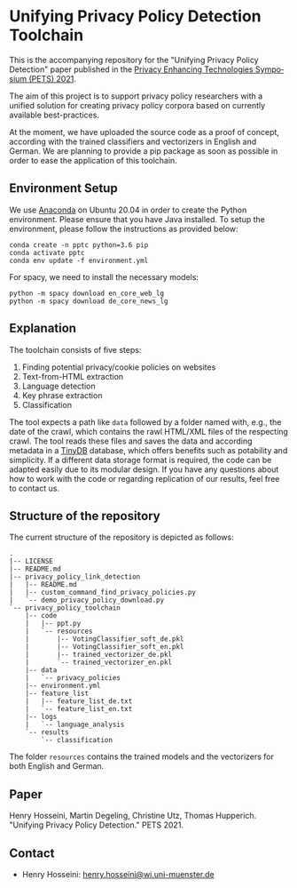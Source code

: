 # Unifying Privacy Policy Detection Toolchain

This is the accompanying repository for the "Unifying Privacy Policy Detection" paper published in the [Pri­va­cy En­han­cing Tech­no­lo­gies Sym­po­si­um (PETS) 2021](https://petsymposium.org/2021/paperlist.php).

The aim of this project is to support privacy policy researchers with a unified solution for creating privacy policy corpora based on currently available best-practices. 

At the moment, we have uploaded the source code as a proof of concept, according with the trained classifiers and vectorizers in English and German. We are planning to provide a pip package as soon as possible in order to ease the application of this toolchain. 

## Environment Setup

We use [Anaconda](https://docs.anaconda.com/anaconda/install/linux/) on Ubuntu 20.04 in order to create the Python environment. Please ensure that you have Java installed. To setup the environment, please follow the instructions as provided below:

```
conda create -n pptc python=3.6 pip
conda activate pptc
conda env update -f environment.yml

```

For spacy, we need to install the necessary models:

```
python -m spacy download en_core_web_lg
python -m spacy download de_core_news_lg
```

## Explanation
The toolchain consists of five steps:
1. Finding potential privacy/cookie policies on websites
2. Text-from-HTML extraction
3. Language detection
4. Key phrase extraction
5. Classification


The tool expects a path like `data` followed by a folder named with, e.g., the date of the crawl, which contains the rawl HTML/XML files of the respecting crawl. The tool reads these files and saves the data and according metadata in a [TinyDB](https://tinydb.readthedocs.io/en/latest/) database, which offers benefits such as potability and simplicity. If a different data storage format is required, the code can be adapted easily due to its modular design. If you have any questions about how to work with the code or regarding replication of our results, feel free to contact us.

## Structure of the repository
The current structure of the repository is depicted as follows:

```
.
|-- LICENSE
|-- README.md
|-- privacy_policy_link_detection
|   |-- README.md
|   |-- custom_command_find_privacy_policies.py
|   `-- demo_privacy_policy_download.py
`-- privacy_policy_toolchain
    |-- code
    |   |-- ppt.py
    |   `-- resources
    |       |-- VotingClassifier_soft_de.pkl
    |       |-- VotingClassifier_soft_en.pkl
    |       |-- trained_vectorizer_de.pkl
    |       `-- trained_vectorizer_en.pkl
    |-- data
    |   `-- privacy_policies
    |-- environment.yml
    |-- feature_list
    |   |-- feature_list_de.txt
    |   `-- feature_list_en.txt
    |-- logs
    |   `-- language_analysis
    `-- results
        `-- classification
```

The folder `resources` contains the trained models and the vectorizers for both English and German.

## Paper
Henry Hosseini, Martin Degeling, Christine Utz, Thomas Hupperich. "Unifying Privacy Policy Detection." PETS 2021.

## Contact
* Henry Hosseini: henry.hosseini@wi.uni-muenster.de
